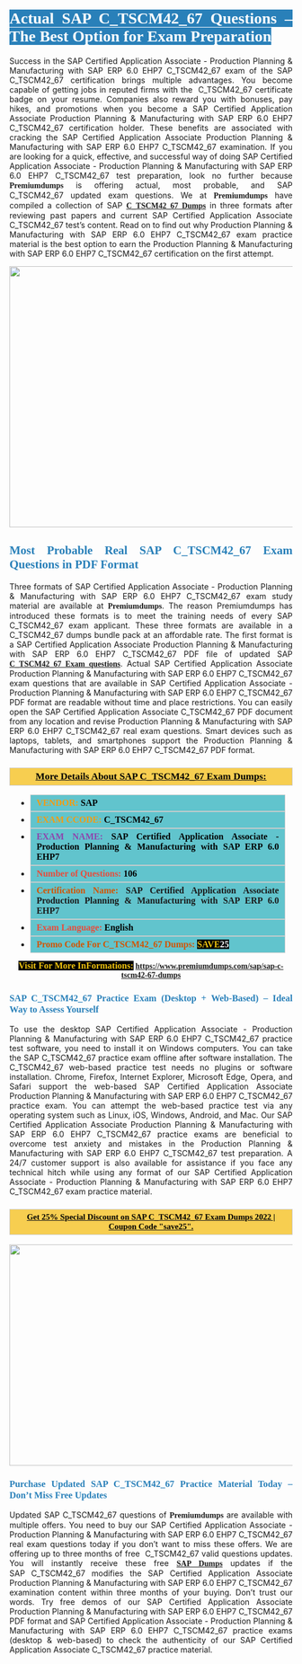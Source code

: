 <h1 style="text-align: justify;"><span style="color:#ffffff;"><span style="font-family:Georgia,serif;"><strong><span style="background-color:#2980b9;">Actual SAP C_TSCM42_67 Questions – The Best Option for Exam Preparation</span></strong></span></span></h1>

<p style="text-align: justify;">Success in the SAP Certified Application Associate - Production Planning & Manufacturing with SAP ERP 6.0 EHP7 C_TSCM42_67 exam of the SAP C_TSCM42_67 certification brings multiple advantages. You become capable of getting jobs in reputed firms with the  C_TSCM42_67 certificate badge on your resume. Companies also reward you with bonuses, pay hikes, and promotions when you become a SAP Certified Application Associate Production Planning & Manufacturing with SAP ERP 6.0 EHP7 C_TSCM42_67 certification holder. These benefits are associated with cracking the SAP Certified Application Associate Production Planning & Manufacturing with SAP ERP 6.0 EHP7 C_TSCM42_67 examination. If you are looking for a quick, effective, and successful way of doing SAP Certified Application Associate - Production Planning & Manufacturing with SAP ERP 6.0 EHP7 C_TSCM42_67 test preparation, look no further because <span style="font-family:Georgia,serif;"><strong>Premiumdumps</strong></span> is offering actual, most probable, and SAP C_TSCM42_67 updated exam questions. We at <span style="font-family:Georgia,serif;"><strong>Premiumdumps</strong></span> have compiled a collection of SAP <span style="font-family:Georgia,serif;"><strong><a href="https://www.premiumdumps.com/sap/sap-c-tscm42-67-dumps">C_TSCM42_67 Dumps</a></strong></span> in three formats after reviewing past papers and current SAP Certified Application Associate C_TSCM42_67 test’s content. Read on to find out why Production Planning & Manufacturing with SAP ERP 6.0 EHP7 C_TSCM42_67 exam practice material is the best option to earn the Production Planning & Manufacturing with SAP ERP 6.0 EHP7 C_TSCM42_67 certification on the first attempt.</p>

<p style="text-align: center;"><a href="https://www.premiumdumps.com/sap/sap-c-tscm42-67-dumps"><img alt="" src="https://i.imgur.com/P39uA2n.jpeg" style="width: 700px; height: 465px;" /></a></p>

<h2 style="text-align: justify;"><span style="color:#2980b9;"><span style="font-family:Georgia,serif;"><strong>Most Probable Real SAP C_TSCM42_67 Exam Questions in PDF Format</strong></span></span></h2>

<p style="text-align: justify;">Three formats of SAP Certified Application Associate - Production Planning & Manufacturing with SAP ERP 6.0 EHP7 C_TSCM42_67 exam study material are available at <span style="font-family:Georgia,serif;"><strong>Premiumdumps</strong></span>. The reason Premiumdumps has introduced these formats is to meet the training needs of every SAP C_TSCM42_67 exam applicant. These three formats are available in a C_TSCM42_67 dumps bundle pack at an affordable rate. The first format is a SAP Certified Application Associate Production Planning & Manufacturing with SAP ERP 6.0 EHP7 C_TSCM42_67 PDF file of updated SAP <span style="font-family:Georgia,serif;"><strong><a href="https://www.premiumdumps.com/sap/sap-c-tscm42-67-dumps">C_TSCM42_67 Exam questions</a></strong></span>. Actual SAP Certified Application Associate Production Planning & Manufacturing with SAP ERP 6.0 EHP7 C_TSCM42_67 exam questions that are available in SAP Certified Application Associate - Production Planning & Manufacturing with SAP ERP 6.0 EHP7 C_TSCM42_67 PDF format are readable without time and place restrictions. You can easily open the SAP Certified Application Associate C_TSCM42_67 PDF document from any location and revise Production Planning & Manufacturing with SAP ERP 6.0 EHP7 C_TSCM42_67 real exam questions. Smart devices such as laptops, tablets, and smartphones support the Production Planning & Manufacturing with SAP ERP 6.0 EHP7 C_TSCM42_67 PDF format.</p>

<h3 style="background: #f7ce50; border: 1px solid rgb(204, 204, 204); padding: 5px 10px; text-align: center;"><span style="font-family:Georgia,serif;"><u><u><span style="color:#000000;"><span style="font-size:11pt"><span style="line-height:normal"><b><span style="font-size:13.0pt"><span cambria="">More Details About SAP C_TSCM42_67 Exam Dumps:</span></span></b></span></span></span></u></u></span></h3>

<ul>
	<li style="margin:0cm 10pt">
	<div style="background:#61c4cd; border: 1px solid rgb(204, 204, 204); padding: 5px 10px; text-align: justify;"><span style="font-family:Georgia,serif;"><span style="font-size:11pt"><span style="line-height:normal"><b><span style="font-size:12.0pt"><span new="" roman="" times=""><span style="color:#f39c12;">VENDOR:</span> <span style="color:#000000;">SAP</span></span></span></b></span></span></span></div>
	</li>
	<li style="margin:0cm 10pt">
	<div style="background: #61c4cd; border: 1px solid rgb(204, 204, 204); padding: 5px 10px; text-align: justify;"><span style="font-family:Georgia,serif;"><span style="font-size:11pt"><span style="line-height:normal"><b><span style="font-size:12.0pt"><span new="" roman="" times=""><span style="color:#f39c12;">EXAM CCODE:</span> <span style="color:#000000;">C_TSCM42_67</span></span></span></b></span></span></span></div>
	</li>
	<li style="margin:0cm 10pt">
	<div style="background: #61c4cd; border: 1px solid rgb(204, 204, 204); padding: 5px 10px; text-align: justify;"><span style="font-family:Georgia,serif;"><span style="font-size:11pt"><span style="line-height:normal"><b><span style="font-size:12.0pt"><span new="" roman="" times=""><span style="color:#8e44ad;">EXAM NAME:</span> <span style="color:#000000;">SAP Certified Application Associate - Production Planning & Manufacturing with SAP ERP 6.0 EHP7</span></span></span></b></span></span></span></div>
	</li>
	<li style="margin:0cm 10pt">
	<div style="background: #61c4cd; border: 1px solid rgb(204, 204, 204); padding: 5px 10px;"><span style="font-family:Georgia,serif;"><span style="font-size:11pt"><span style="line-height:normal"><b><span style="font-size:12.0pt"><span new="" roman="" times=""><span style="color:#e74c3c;">Number of Questions:</span><span style="color:#000000;"><span style="color:#f1c40f;"> </span>106</span></span></span></b></span></span></span></div>
	</li>
	<li style="margin:0cm 10pt">
	<div style="background: #61c4cd; border: 1px solid rgb(204, 204, 204); padding: 5px 10px; text-align: justify;"><span style="font-family:Georgia,serif;"><span style="font-size:11pt"><span style="line-height:normal"><b><span style="font-size:12.0pt"><span new="" roman="" times=""><span style="color:#d35400;">Certification Name:</span> SAP Certified Application Associate Production Planning & Manufacturing with SAP ERP 6.0 EHP7</span></span></b></span></span></span></div>
	</li>
	<li style="margin:0cm 10pt">
	<div style="background: #61c4cd; border: 1px solid rgb(204, 204, 204); padding: 5px 10px; text-align: justify;"><span style="font-family:Georgia,serif;"><span style="font-size:11pt"><span style="line-height:normal"><b><span style="font-size:12.0pt"><span new="" roman="" times=""><span style="color:#e74c3c;">Exam Language:</span> <span style="color:#000000;">English</span></span></span></b></span></span></span></div>
	</li>
	<li style="margin:0cm 10pt">
	<div style="background: #61c4cd; border: 1px solid rgb(204, 204, 204); padding: 5px 10px;"><span style="font-family:Georgia,serif;"><span style="font-size:11pt"><span style="line-height:normal"><b><span style="font-size:12.0pt"><span new="" roman="" times=""><span style="color:#d35400;">Promo Code For C_TSCM42_67 Dumps:</span><span style="color:#f1c40f;"> <span style="background-color:#000000;">SAVE</span></span><span style="color:#ffffff;"><span style="background-color:#000000;">25</span></span></span></span></b></span></span></span></div>
	</li>
</ul>

<p style="text-align: center;"><span style="font-family:Georgia,serif;"><strong><span style="font-size:16px;"><span style="color:#f1c40f;"><span style="background-color:#000000;">Visit For More InFormations:</span></span></span> <a href="https://www.premiumdumps.com/sap/sap-c-tscm42-67-dumps">https://www.premiumdumps.com/sap/sap-c-tscm42-67-dumps</a></strong></span></p>

<h3 style="text-align: justify;"><span style="color:#2980b9;"><span style="font-family:Georgia,serif;"><strong><strong><strong>SAP C_TSCM42_67 Practice Exam (Desktop + Web-Based) – Ideal Way to Assess Yourself</strong></strong></strong></span></span></h3>

<p style="text-align: justify;">To use the desktop SAP Certified Application Associate - Production Planning & Manufacturing with SAP ERP 6.0 EHP7 C_TSCM42_67 practice test software, you need to install it on Windows computers. You can take the SAP C_TSCM42_67 practice exam offline after software installation. The C_TSCM42_67 web-based practice test needs no plugins or software installation. Chrome, Firefox, Internet Explorer, Microsoft Edge, Opera, and Safari support the web-based SAP Certified Application Associate Production Planning & Manufacturing with SAP ERP 6.0 EHP7 C_TSCM42_67 practice exam. You can attempt the web-based practice test via any operating system such as Linux, iOS, Windows, Android, and Mac. Our SAP Certified Application Associate Production Planning & Manufacturing with SAP ERP 6.0 EHP7 C_TSCM42_67 practice exams are beneficial to overcome test anxiety and mistakes in the Production Planning & Manufacturing with SAP ERP 6.0 EHP7 C_TSCM42_67 test preparation. A 24/7 customer support is also available for assistance if you face any technical hitch while using any format of our SAP Certified Application Associate - Production Planning & Manufacturing with SAP ERP 6.0 EHP7 C_TSCM42_67 exam practice material.</p>

<h3 style="background: rgb(247, 206, 80); border: 1px solid rgb(204, 204, 204); padding: 5px 10px; text-align: center;"><span style="font-family:Georgia,serif;"><u><span style="color:#000000;"><span style="font-size:11pt;"><span style="line-height:normal;"><b><span cambria="">Get 25% Special Discount on SAP C_TSCM42_67 Exam Dumps 2022 | Coupon Code "save25".</span></b></span></span></span></u></span></h3>

<p style="text-align: center;"><strong><strong><a href="https://www.premiumdumps.com/sap/sap-c-tscm42-67-dumps"><img alt="" src="https://i.imgur.com/IafrsaO.jpg" style="width: 700px; height: 394px;" /></a></strong></strong></p>

<h3 style="text-align: justify;"><strong><span style="color:#2980b9;"><span style="font-family:Georgia,serif;"><strong><strong><strong>Purchase Updated SAP C_TSCM42_67 Practice Material Today – Don’t Miss Free Updates</strong></strong></strong></span></span></strong></h3>

<p style="text-align: justify;">Updated SAP C_TSCM42_67 questions of <span style="font-family:Georgia,serif;"><strong>Premiumdumps</strong></span> are available with multiple offers. You need to buy our SAP Certified Application Associate - Production Planning & Manufacturing with SAP ERP 6.0 EHP7 C_TSCM42_67 real exam questions today if you don’t want to miss these offers. We are offering up to three months of free  C_TSCM42_67 valid questions updates. You will instantly receive these free <span style="font-family:Georgia,serif;"><strong><a href="https://www.premiumdumps.com/sap-exam-dumps">SAP Dumps</a></strong></span> updates if the SAP C_TSCM42_67 modifies the SAP Certified Application Associate Production Planning & Manufacturing with SAP ERP 6.0 EHP7 C_TSCM42_67 examination content within three months of your buying. Don’t trust our words. Try free demos of our SAP Certified Application Associate Production Planning & Manufacturing with SAP ERP 6.0 EHP7 C_TSCM42_67 PDF format and SAP Certified Application Associate - Production Planning & Manufacturing with SAP ERP 6.0 EHP7 C_TSCM42_67 practice exams (desktop & web-based) to check the authenticity of our SAP Certified Application Associate C_TSCM42_67 practice material.</p>
